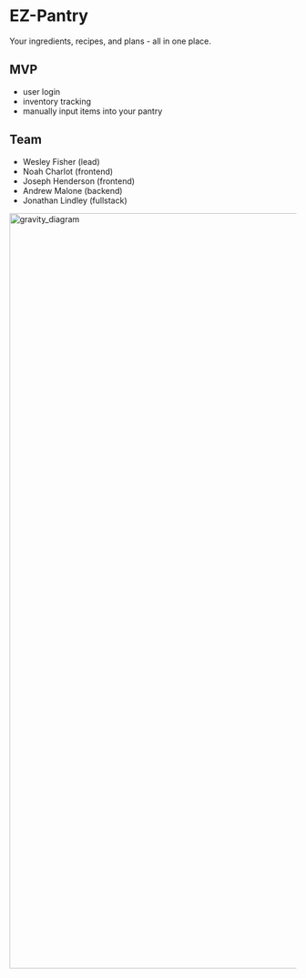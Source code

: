 # EZ-Pantry
Your ingredients, recipes, and plans - all in one place.
## MVP
- user login
- inventory tracking
- manually input items into your pantry

## Team
- Wesley Fisher (lead)
- Noah Charlot (frontend)
- Joseph Henderson (frontend)
- Andrew Malone (backend)
- Jonathan Lindley (fullstack)

<img width="1170" height="1327" alt="gravity_diagram" src="https://github.com/user-attachments/assets/f8349516-0ea2-42fa-b833-e001ce7b4510" />
